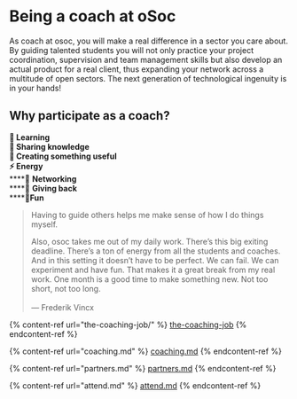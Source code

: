 # Being a coach at oSoc

As coach at osoc, you will make a real difference in a sector you care about. By guiding talented students you will not only practice your project coordination, supervision and team management skills but also develop an actual product for a real client, thus expanding your network across a multitude of open sectors. The next generation of technological ingenuity is in your hands!

## Why participate as a coach?

**🤔 Learning**\
**👐 Sharing knowledge**\
**👏 Creating something useful**\
**⚡ Energy**\
****🥳 **Networking**\
****🙌 **Giving back**\
****🤟**Fun**

> Having to guide others helps me make sense of how I do things myself.
>
> Also, osoc takes me out of my daily work. There’s this big exiting deadline. There’s a ton of energy from all the students and coaches. And in this setting it doesn’t have to be perfect. We can fail. We can experiment and have fun. That makes it a great break from my real work. One month is a good time to make something new. Not too short, not too long.\
> \
> — Frederik Vincx

{% content-ref url="the-coaching-job/" %}
[the-coaching-job](the-coaching-job/)
{% endcontent-ref %}

{% content-ref url="coaching.md" %}
[coaching.md](coaching.md)
{% endcontent-ref %}

{% content-ref url="partners.md" %}
[partners.md](partners.md)
{% endcontent-ref %}

{% content-ref url="attend.md" %}
[attend.md](attend.md)
{% endcontent-ref %}

